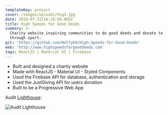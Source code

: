 ```yaml
---
templateKey: project
cover: /images/uploads/hsgd.jpg
date: 2018-07-31T18:10:59.065Z
title: High Speeds for Good Deeds
summary: >-
  Charity website inspiring communities to do good deeds and donate to charity
  through sport.
git: 'https://github.com/Wolfy64/High-Speeds-for-Good-Deeds'
web: 'http://www.highspeedsforgooddeeds.com'
tags: ReactJS | Material UI | Firebase
---
```

* Built and designed a charity website
* Made with ReactJS - Material UI - Styled Components
* Used the Firebase API for database, authentication and storage
* Used the JustGiving API for users donation
* Built to be a Progressive Web App

Audit [Lighthouse](https://developers.google.com/web/tools/lighthouse/):

![Audit Lighthouse](/images/uploads/audit-hsfgd.png)

